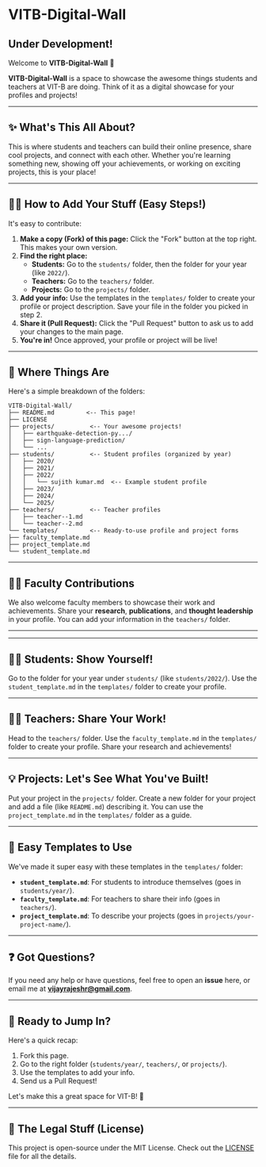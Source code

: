 # VITB-Digital-Wall

## Under Development!

Welcome to **VITB-Digital-Wall** 🎉

**VITB-Digital-Wall** is a space to showcase the awesome things students and teachers at VIT-B are doing. Think of it as a digital showcase for your profiles and projects!

---

## ✨ What's This All About?

This is where students and teachers can build their online presence, share cool projects, and connect with each other. Whether you're learning something new, showing off your achievements, or working on exciting projects, this is your place!

---

## 🧑‍🎓 How to Add Your Stuff (Easy Steps!)

It's easy to contribute:

1.  **Make a copy (Fork) of this page:** Click the "Fork" button at the top right. This makes your own version.
2.  **Find the right place:**
    * **Students:** Go to the `students/` folder, then the folder for your year (like `2022/`).
    * **Teachers:** Go to the `teachers/` folder.
    * **Projects:** Go to the `projects/` folder.
3.  **Add your info:** Use the templates in the `templates/` folder to create your profile or project description. Save your file in the folder you picked in step 2.
4.  **Share it (Pull Request):** Click the "Pull Request" button to ask us to add your changes to the main page.
5.  **You're in!** Once approved, your profile or project will be live!

---

## 📂 Where Things Are

Here's a simple breakdown of the folders:
```
VITB-Digital-Wall/
├── README.md         <-- This page!
├── LICENSE
├── projects/          <-- Your awesome projects!
│   ├── earthquake-detection-py.../
│   ├── sign-language-prediction/
│   └── ...
├── students/          <-- Student profiles (organized by year)
│   ├── 2020/
│   ├── 2021/
│   ├── 2022/
│   │   └── sujith kumar.md  <-- Example student profile
│   ├── 2023/
│   ├── 2024/
│   └── 2025/
├── teachers/          <-- Teacher profiles
│   ├── teacher--1.md
│   └── teacher--2.md
└── templates/         <-- Ready-to-use profile and project forms
├── faculty_template.md
├── project_template.md
└── student_template.md
```


---

## 🧑‍🏫 Faculty Contributions

We also welcome faculty members to showcase their work and achievements. Share your **research**, **publications**, and **thought leadership** in your profile. You can add your information in the `teachers/` folder.

---

---

## 🧑‍🎓 Students: Show Yourself!

Go to the folder for your year under `students/` (like `students/2022/`). Use the `student_template.md` in the `templates/` folder to create your profile.

---

## 👨‍🏫 Teachers: Share Your Work!

Head to the `teachers/` folder. Use the `faculty_template.md` in the `templates/` folder to create your profile. Share your research and achievements!

---

## 💡 Projects: Let's See What You've Built!

Put your project in the `projects/` folder. Create a new folder for your project and add a file (like `README.md`) describing it. You can use the `project_template.md` in the `templates/` folder as a guide.

---

## 📄 Easy Templates to Use

We've made it super easy with these templates in the `templates/` folder:

* **`student_template.md`**: For students to introduce themselves (goes in `students/year/`).
* **`faculty_template.md`**: For teachers to share their info (goes in `teachers/`).
* **`project_template.md`**: To describe your projects (goes in `projects/your-project-name/`).

---

## ❓ Got Questions?

If you need any help or have questions, feel free to open an **issue** here, or email me at **vijayrajeshr@gmail.com**.

---

## 🎉 Ready to Jump In?

Here's a quick recap:

1.  Fork this page.
2.  Go to the right folder (`students/year/`, `teachers/`, or `projects/`).
3.  Use the templates to add your info.
4.  Send us a Pull Request!

Let's make this a great space for VIT-B! 🚀

---

## 📜 The Legal Stuff (License)

This project is open-source under the MIT License. Check out the [LICENSE](LICENSE) file for all the details.
